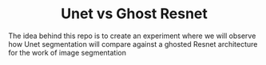 <h1 align='center'> Unet vs Ghost Resnet </h1>

<div>
  <p align='left'> The idea behind this repo is to create an experiment where we will observe how Unet segmentation will compare against a ghosted Resnet architecture for the work of 
    image segmentation </p>
</div>

